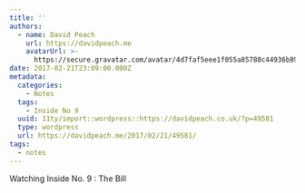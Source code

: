 ```yaml
---
title: ''
authors:
  - name: David Peach
    url: https://davidpeach.me
    avatarUrl: >-
      https://secure.gravatar.com/avatar/4d7faf5eee1f055a85788c44936b8995eaab6dfb004e7854ec747ccb272e91ee?s=96&d=mm&r=g
date: 2017-02-21T23:09:00.000Z
metadata:
  categories:
    - Notes
  tags:
    - Inside No 9
  uuid: 11ty/import::wordpress::https://davidpeach.co.uk/?p=49581
  type: wordpress
  url: https://davidpeach.me/2017/02/21/49581/
tags:
  - notes
---
```

Watching Inside No. 9 : The Bill
